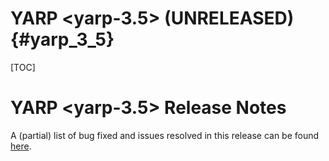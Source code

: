 YARP <yarp-3.5> (UNRELEASED)                                         {#yarp_3_5}
============================

[TOC]

YARP <yarp-3.5> Release Notes
=============================


A (partial) list of bug fixed and issues resolved in this release can be found
[here](https://github.com/robotology/yarp/issues?q=label%3A%22Fixed+in%3A+YARP+yarp-3.5%22).

